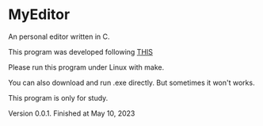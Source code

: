 # MyEditor
An personal editor written in C. 

This program was developed following [THIS](https://viewsourcecode.org/snaptoken/kilo/index.html)

Please run this program under Linux with make.

You can also download and run .exe directly. But sometimes it won't works.

This program is only for study.

Version 0.0.1. Finished at May 10, 2023

